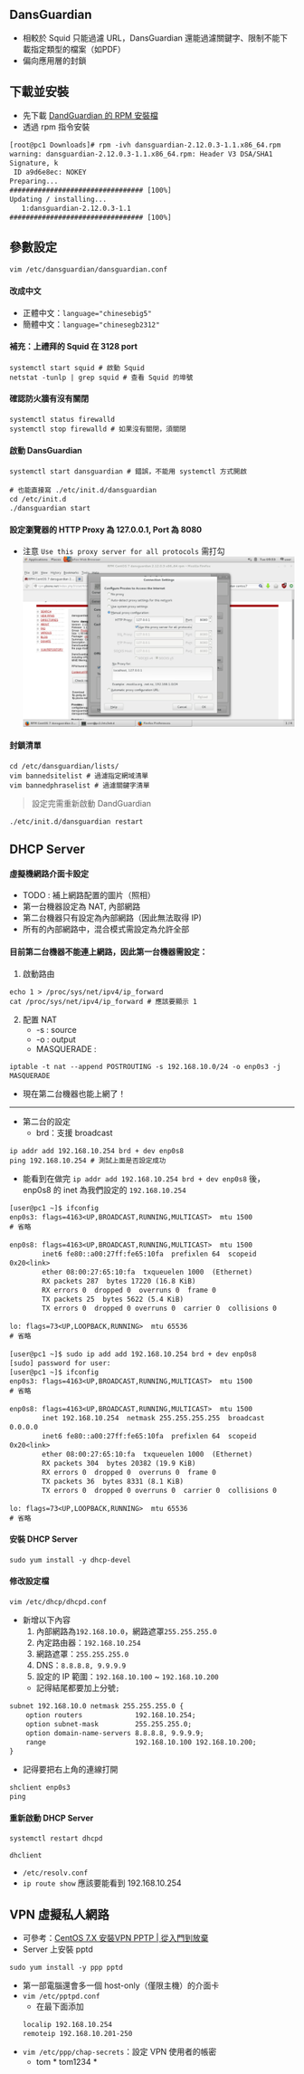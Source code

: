 ## DansGuardian
* 相較於 Squid 只能過濾 URL，DansGuardian 還能過濾關鍵字、限制不能下載指定類型的檔案（如PDF）
* 偏向應用層的封鎖

## 下載並安裝
* 先下載 [DandGuardian 的 RPM 安裝檔](ftp://ftp.pbone.net/mirror/ftp5.gwdg.de/pub/opensuse/repositories/home:/Kenzy:/packages/CentOS_7/x86_64/dansguardian-2.12.0.3-1.1.x86_64.rpm)
* 透過 rpm 指令安裝
```
[root@pc1 Downloads]# rpm -ivh dansguardian-2.12.0.3-1.1.x86_64.rpm 
warning: dansguardian-2.12.0.3-1.1.x86_64.rpm: Header V3 DSA/SHA1 Signature, k
 ID a9d6e8ec: NOKEY
Preparing...                          ################################# [100%]
Updating / installing...
   1:dansguardian-2.12.0.3-1.1        ################################# [100%]
```
## 參數設定
```shell
vim /etc/dansguardian/dansguardian.conf
```
#### 改成中文
* 正體中文：`language="chinesebig5"`
* 簡體中文：`language="chinesegb2312"`

#### 補充：上禮拜的 Squid 在 3128 port
```shell
systemctl start squid # 啟動 Squid
netstat -tunlp | grep squid # 查看 Squid 的埠號
```

#### 確認防火牆有沒有關閉
```shell
systemctl status firewalld
systemctl stop firewalld # 如果沒有關閉，須關閉
```

#### 啟動 DansGuardian
```shell
systemctl start dansguardian # 錯誤，不能用 systemctl 方式開啟

# 也能直接寫 ./etc/init.d/dansguardian
cd /etc/init.d
./dansguardian start
```

#### 設定瀏覽器的 HTTP Proxy 為 127.0.0.1, Port 為 8080
* 注意 `Use this proxy server for all protocols` 需打勾
![](./media/VirtualBox_CentOS_7.0_18_12_2018_09_53_06.png)

#### 封鎖清單
```shell
cd /etc/dansguardian/lists/
vim bannedsitelist # 過濾指定網域清單
vim bannedphraselist # 過濾關鍵字清單
```

> 設定完需重新啟動 DandGuardian
```shell
./etc/init.d/dansguardian restart
```

## DHCP Server
#### 虛擬機網路介面卡設定
* TODO : 補上網路配置的圖片（照相）
* 第一台機器設定為 NAT, 內部網路
* 第二台機器只有設定為內部網路（因此無法取得 IP)
* 所有的內部網路中，混合模式需設定為允許全部

#### 目前第二台機器不能連上網路，因此第一台機器需設定：
1. 啟動路由
```shell
echo 1 > /proc/sys/net/ipv4/ip_forward
cat /proc/sys/net/ipv4/ip_forward # 應該要顯示 1
```
2. 配置 NAT
    * -s : source
    * -o : output
    * MASQUERADE : 
```shell
iptable -t nat --append POSTROUTING -s 192.168.10.0/24 -o enp0s3 -j MASQUERADE
```
* 現在第二台機器也能上網了！
---
* 第二台的設定
    * brd：支援 broadcast
```shell
ip addr add 192.168.10.254 brd + dev enp0s8
ping 192.168.10.254 # 測試上面是否設定成功
```

* 能看到在做完 `ip addr add 192.168.10.254 brd + dev enp0s8` 後， enp0s8 的 inet  為我們設定的 `192.168.10.254`
```shell
[user@pc1 ~]$ ifconfig
enp0s3: flags=4163<UP,BROADCAST,RUNNING,MULTICAST>  mtu 1500
# 省略

enp0s8: flags=4163<UP,BROADCAST,RUNNING,MULTICAST>  mtu 1500
        inet6 fe80::a00:27ff:fe65:10fa  prefixlen 64  scopeid 0x20<link>
        ether 08:00:27:65:10:fa  txqueuelen 1000  (Ethernet)
        RX packets 287  bytes 17220 (16.8 KiB)
        RX errors 0  dropped 0  overruns 0  frame 0
        TX packets 25  bytes 5622 (5.4 KiB)
        TX errors 0  dropped 0 overruns 0  carrier 0  collisions 0

lo: flags=73<UP,LOOPBACK,RUNNING>  mtu 65536
# 省略

[user@pc1 ~]$ sudo ip add add 192.168.10.254 brd + dev enp0s8
[sudo] password for user: 
[user@pc1 ~]$ ifconfig
enp0s3: flags=4163<UP,BROADCAST,RUNNING,MULTICAST>  mtu 1500
# 省略

enp0s8: flags=4163<UP,BROADCAST,RUNNING,MULTICAST>  mtu 1500
        inet 192.168.10.254  netmask 255.255.255.255  broadcast 0.0.0.0
        inet6 fe80::a00:27ff:fe65:10fa  prefixlen 64  scopeid 0x20<link>
        ether 08:00:27:65:10:fa  txqueuelen 1000  (Ethernet)
        RX packets 304  bytes 20382 (19.9 KiB)
        RX errors 0  dropped 0  overruns 0  frame 0
        TX packets 36  bytes 8331 (8.1 KiB)
        TX errors 0  dropped 0 overruns 0  carrier 0  collisions 0

lo: flags=73<UP,LOOPBACK,RUNNING>  mtu 65536
# 省略
```

#### 安裝 DHCP Server
```shell
sudo yum install -y dhcp-devel
```

#### 修改設定檔
```shell
vim /etc/dhcp/dhcpd.conf
```
* 新增以下內容
    1. 內部網路為`192.168.10.0`，網路遮罩`255.255.255.0`
    2. 內定路由器：`192.168.10.254`
    3. 網路遮罩：`255.255.255.0`
    4. DNS：`8.8.8.8, 9.9.9.9`
    5. 設定的 IP 範圍：`192.168.10.100` ~ `192.168.10.200`
    * 記得結尾都要加上分號`;`
```
subnet 192.168.10.0 netmask 255.255.255.0 {
    option routers             192.168.10.254;
    option subnet-mask         255.255.255.0;
    option domain-name-servers 8.8.8.8, 9.9.9.9;
    range                      192.168.10.100 192.168.10.200;
}
```

* 記得要把右上角的連線打開
```
shclient enp0s3
ping
```

#### 重新啟動 DHCP Server
```
systemctl restart dhcpd
```

```
dhclient
```
* `/etc/resolv.conf`
* `ip route show` 應該要能看到 192.168.10.254

## VPN 虛擬私人網路
* 可參考：[CentOS 7.X 安裝VPN PPTP | 從入門到放棄](https://blog.exfast.me/2016/05/centos-install-7-x-vpn-pptp/)
* Server 上安裝 pptd
```shell
sudo yum install -y ppp pptd
```
* 第一部電腦還會多一個 host-only（僅限主機）的介面卡
* `vim /etc/pptpd.conf`
    * 在最下面添加
    ```
    localip 192.168.10.254
    remoteip 192.168.10.201-250
    ```
* `vim /etc/ppp/chap-secrets`：設定 VPN 使用者的帳密
    * tom * tom1234 *